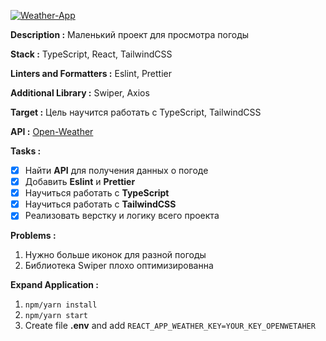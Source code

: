 <a href="https://www.figma.com/file/b1OB7hsG76yofG9FU2Xrow/Weather-App?node-id=0%3A1&t=Aub7sscuBbFU5lgX-1" title="Figma link"><img src="https://github.com/Innovavtion/weather-react/blob/main/design/banner/Banner.png" alt="Weather-App"></a>

**Description :** Маленький проект для просмотра погоды

**Stack :** TypeScript, React, TailwindCSS

**Linters and Formatters :** Eslint, Prettier

**Additional Library :** Swiper, Axios

**Target :** Цель научится работать с TypeScript, TailwindCSS

**API :** [Open-Weather](https://openweathermap.org/)

**Tasks :**

- [x] Найти **API** для получения данных о погоде
- [x] Добавить **Eslint** и **Prettier**
- [x] Научиться работать с **TypeScript**
- [x] Научиться работать с **TailwindCSS**
- [x] Реализовать верстку и логику всего проекта

**Problems :**

1. Нужно больше иконок для разной погоды
2. Библиотека Swiper плохо оптимизированна

**Expand Application :**

1. `npm/yarn install`
2. `npm/yarn start`
3. Create file **.env** and add `REACT_APP_WEATHER_KEY=YOUR_KEY_OPENWETAHER`
